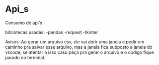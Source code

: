 # Api_s
Consumo de api's

bibliotecas usadas:
-pandas
-request
-tkinter

Avisos:
 Ao gerar um arquivo csv, ele vai abrir uma janela e pedir um caminho pra salvar esse arquivo, mas a janela fica subposto a janela do vscode, se atentar a isso caso peça pra gerar o arquivo e o codigo fique parado no terminal.  
